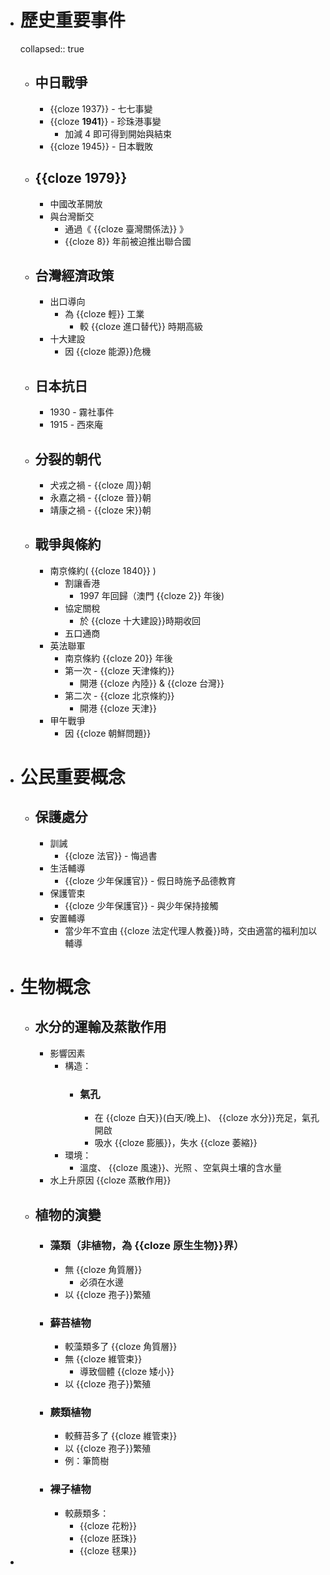 - # 歷史重要事件
  collapsed:: true
	- ## 中日戰爭
		- {{cloze 1937}} - 七七事變
		- {{cloze **1941**}} - 珍珠港事變
			- 加減 4 即可得到開始與結束
		- {{cloze 1945}} - 日本戰敗
	- ## {{cloze 1979}}
		- 中國改革開放
		- 與台灣斷交
			- 通過《 {{cloze 臺灣關係法}} 》
			- {{cloze 8}} 年前被迫推出聯合國
	- ## 台灣經濟政策
		- 出口導向
			- 為 {{cloze 輕}} 工業
				- 較 {{cloze 進口替代}} 時期高級
		- 十大建設
			- 因 {{cloze 能源}}危機
	- ## 日本抗日
		- 1930 - 霧社事件
		- 1915 - 西來庵
	- ## 分裂的朝代
		- 犬戎之禍 - {{cloze 周}}朝
		- 永嘉之禍 - {{cloze 晉}}朝
		- 靖康之禍 - {{cloze 宋}}朝
	- ## 戰爭與條約
		- 南京條約( {{cloze 1840}} )
			- 割讓香港
				- 1997 年回歸（澳門 {{cloze 2}} 年後)
			- 協定關稅
				- 於 {{cloze 十大建設}}時期收回
			- 五口通商
		- 英法聯軍
			- 南京條約 {{cloze 20}} 年後
			- 第一次 - {{cloze 天津條約}}
				- 開港 {{cloze 內陸}} & {{cloze 台灣}}
			- 第二次 - {{cloze 北京條約}}
				- 開港 {{cloze 天津}}
		- 甲午戰爭
			- 因 {{cloze 朝鮮問題}}
- # 公民重要概念
	- ## 保護處分
		- 訓誡
			- {{cloze 法官}} - 悔過書
		- 生活輔導
			- {{cloze 少年保護官}} - 假日時施予品德教育
		- 保護管束
			- {{cloze 少年保護官}} - 與少年保持接觸
		- 安置輔導
			- 當少年不宜由 {{cloze 法定代理人教養}}時，交由適當的福利加以輔導
- # 生物概念
	- ## 水分的運輸及蒸散作用
		- 影響因素
			- 構造：
				- ### 氣孔
					- 在 {{cloze 白天}}(白天/晚上)、 {{cloze 水分}}充足，氣孔開啟
					- 吸水 {{cloze 膨脹}}，失水 {{cloze 萎縮}}
			- 環境：
				- 溫度、 {{cloze 風速}}、光照 、空氣與土壤的含水量
		- 水上升原因 {{cloze 蒸散作用}}
	- ## 植物的演變
		- ### 藻類（非植物，為 {{cloze 原生生物}}界）
			- 無 {{cloze 角質層}}
				- 必須在水邊
			- 以 {{cloze 孢子}}繁殖
		- ### 蘚苔植物
			- 較藻類多了 {{cloze 角質層}}
			- 無 {{cloze 維管束}}
				- 導致個體 {{cloze 矮小}}
			- 以 {{cloze 孢子}}繁殖
		- ### 蕨類植物
			- 較蘚苔多了 {{cloze 維管束}}
			- 以 {{cloze 孢子}}繁殖
			- 例：筆筒樹
		- ### 裸子植物
			- 較蕨類多：
				- {{cloze 花粉}}
				- {{cloze 胚珠}}
				- {{cloze 毬果}}
-